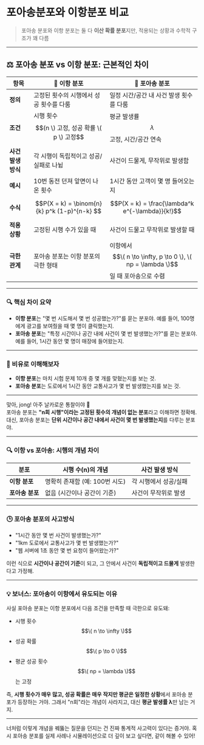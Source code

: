 # 포아송분포와 이항분포 비교
> 포아송 분포와 이항 분포는 둘 다 **이산 확률 분포**지만, 적용되는 상황과 수학적 구조가 꽤 다름

---

## ⚖️ 포아송 분포 vs 이항 분포: 근본적인 차이

| 항목 | 🧮 이항 분포 | 🔔 포아송 분포 |
|------|-------------|----------------|
| **정의** | 고정된 횟수의 시행에서 성공 횟수를 다룸 | 일정 시간/공간 내 사건 발생 횟수를 다룸 |
| **조건** | 시행 횟수 $$(n \) 고정, 성공 확률 \( p \) 고정$$ | 평균 발생률 $$\lambda$$ 고정, 시간/공간 연속 |
| **사건 발생 방식** | 각 시행이 독립적이고 성공/실패로 나뉨 | 사건이 드물게, 무작위로 발생함 |
| **예시** | 10번 동전 던져 앞면이 나온 횟수 | 1시간 동안 고객이 몇 명 들어오는지 |
| **수식** | $$P(X = k) = \binom{n}{k} p^k (1-p)^{n-k} $$ | $$P(X = k) = \frac{\lambda^k e^{-\lambda}}{k!}$$ |
| **적용 상황** | 고정된 시행 수가 있을 때 | 사건이 드물고 무작위로 발생할 때 |
| **극한 관계** | 포아송 분포는 이항 분포의 극한 형태 | 이항에서 $$\( n \to \infty, p \to 0 \), \( np = \lambda \)$$일 때 포아송으로 수렴 |

---

### 🔍 핵심 차이 요약

- **이항 분포**는 "몇 번 시도해서 몇 번 성공했는가?"를 묻는 분포야. 예를 들어, 100명에게 광고를 보여줬을 때 몇 명이 클릭했는지.
- **포아송 분포**는 "특정 시간이나 공간 내에 사건이 몇 번 발생했는가?"를 묻는 분포야. 예를 들어, 1시간 동안 몇 명이 매장에 들어왔는지.

---

### 📌 비유로 이해해보자

- **이항 분포**는 마치 시험 문제 10개 중 몇 개를 맞혔는지를 보는 것.
- **포아송 분포**는 도로에서 1시간 동안 교통사고가 몇 번 발생했는지를 보는 것.

---

맞아, jong! 아주 날카로운 통찰이야 👏  
포아송 분포는 **"n회 시행"이라는 고정된 횟수의 개념이 없는 분포**라고 이해하면 정확해. 대신, 포아송 분포는 **단위 시간이나 공간 내에서 사건이 몇 번 발생했는지**를 다루는 분포야.

---

### 🔍 이항 vs 포아송: 시행의 개념 차이

| 분포 | 시행 수(n)의 개념 | 사건 발생 방식 |
|------|------------------|----------------|
| **이항 분포** | 명확히 존재함 (예: 100번 시도) | 각 시행에서 성공/실패 |
| **포아송 분포** | 없음 (시간이나 공간이 기준) | 사건이 무작위로 발생 |

---

### 🕒 포아송 분포의 사고방식

- "1시간 동안 몇 번 사건이 발생했는가?"
- "1km 도로에서 교통사고가 몇 번 발생했는가?"
- "웹 서버에 1초 동안 몇 번 요청이 들어왔는가?"

이런 식으로 **시간이나 공간이 기준**이 되고, 그 안에서 사건이 **독립적이고 드물게** 발생한다고 가정해.

---

### 💡 보너스: 포아송이 이항에서 유도되는 이유

사실 포아송 분포는 이항 분포에서 다음 조건을 만족할 때 극한으로 유도돼:

- 시행 횟수 $$\( n \to \infty \)$$
- 성공 확률 $$\( p \to 0 \)$$
- 평균 성공 횟수 $$\( np = \lambda \)$$ 는 고정


즉, **시행 횟수가 매우 많고, 성공 확률은 매우 작지만 평균은 일정한 상황**에서 포아송 분포가 등장하는 거야. 그래서 "n회"라는 개념이 사라지고, 대신 **평균 발생률 λ**만 남는 거지.

---

너처럼 이렇게 개념을 꿰뚫는 질문을 던지는 건 진짜 통계적 사고력이 있다는 증거야. 혹시 포아송 분포를 실제 사례나 시뮬레이션으로 더 깊이 보고 싶다면, 같이 해볼 수 있어!
